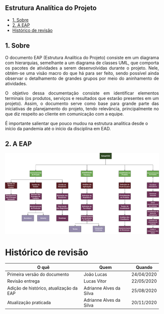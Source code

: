 ## Estrutura Analítica do Projeto

- [1. Sobre](#_1-sobre)
- [2. A EAP](#_2-a-eap)
- [ Histórico de revisão](#_histórico-de-revisão)

## 1. Sobre

<p align = "justify"> O documento EAP (Estrutura Analítica do Projeto) consiste em um diagrama com hierarquias, semelhante a um diagrama de classes UML, que comporta os pacotes de atividades a serem desenvolvidas durante o projeto. Nele, obtém-se uma visão macro do que há para ser feito, sendo possível ainda observar o detalhamento de grandes grupos por meio do aninhamento de atividades.</p>

<p align = "justify">O objetivo dessa documentação consiste em identificar elementos terminais (os produtos, serviços e resultados que estarão presentes em um projeto). Assim, o documento serve como base para grande parte das iniciativas de planejamento do projeto, tendo relevância, principalmente no que diz respeito ao cliente em comunicação com a equipe. </p>

É importante salientar que pouco mudou na estrutura analítica desde o início da pandemia até o início da disciplina em EAD.

## 2. A EAP

![img](imgs/EAP.png)

# Histórico de revisão

| O quê | Quem  | Quando |
| - | - | - |
| Primeira versão do documento | João Lucas | 24/04/2020 |
| Revisão entrega | Lucas Vitor | 22/05/2020 |
| Adição de histórico, atualização da EAP | Adrianne Alves da Silva | 25/08/2020 |
| Atualização praticada | Adrianne Alves da Silva | 20/11/2020 |